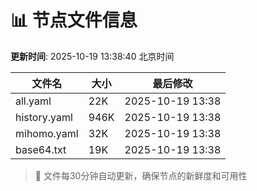 # 📊 节点文件信息

**更新时间**: 2025-10-19 13:38:40 北京时间

| 文件名 | 大小 | 最后修改 |
|--------|------|----------|
| all.yaml | 22K | 2025-10-19 13:38 |
| history.yaml | 946K | 2025-10-19 13:38 |
| mihomo.yaml | 32K | 2025-10-19 13:38 |
| base64.txt | 19K | 2025-10-19 13:38 |

> 🔄 文件每30分钟自动更新，确保节点的新鲜度和可用性
